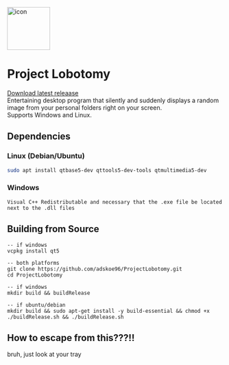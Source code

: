 <img src="https://github.com/user-attachments/assets/e53b5fe8-993c-42d7-80e2-f91ce0498316" style="width:100px; height:auto;" alt="icon" />
  
# Project Lobotomy

[Download latest releaase](https://github.com/adskoe96/ProjectLobotomy/releases)  
Entertaining desktop program that silently and suddenly displays a random image from your personal folders right on your screen.  
Supports Windows and Linux.

## Dependencies

### Linux (Debian/Ubuntu)
```bash
sudo apt install qtbase5-dev qttools5-dev-tools qtmultimedia5-dev
```

### Windows
```
Visual C++ Redistributable and necessary that the .exe file be located next to the .dll files
```

## Building from Source

```
-- if windows
vcpkg install qt5

-- both platforms
git clone https://github.com/adskoe96/ProjectLobotomy.git
cd ProjectLobotomy

-- if windows
mkdir build && buildRelease

-- if ubuntu/debian
mkdir build && sudo apt-get install -y build-essential && chmod +x ./buildRelease.sh && ./buildRelease.sh
```

## How to escape from this???!!
bruh, just look at your tray
